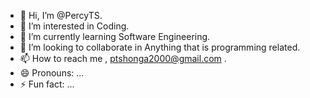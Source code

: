 - 👋 Hi, I’m @PercyTS.
- 👀 I’m interested in Coding.
- 🌱 I’m currently learning  Software Engineering.
- 💞️ I’m looking to collaborate in Anything that is programming related.
- 📫 How to reach me , ptshonga2000@gmail.com .
- 😄 Pronouns: ...
- ⚡ Fun fact: ...

<!---
PercyTS/PercyTS is a ✨ special ✨ repository because its `README.md` (this file) appears on your GitHub profile.
You can click the Preview link to take a look at your changes.
--->
